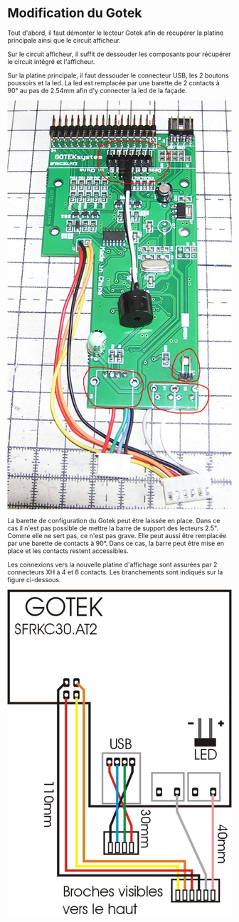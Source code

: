 # Modification du Gotek

Tout d'abord, il faut démonter le lecteur Gotek afin de récupérer la platine principale ainsi que le circuit afficheur.

Sur le circuit afficheur, il suffit de dessouder les composants pour récupérer le circuit intégré et l'afficheur.

Sur la platine principale, il faut dessouder le connecteur USB, les 2 boutons poussoirs et la led.
La led est remplacée par une barette de 2 contacts à 90° au pas de 2.54mm afin d'y connecter la led de la façade.

![Modifications Gotek](./Modifications_GOTEK.jpg?raw=true "Optional Title")


La barette de configuration du Gotek peut être laissée en place.  Dans ce cas il n'est pas possible de mettre la barre de support des lecteurs 2.5". Comme elle ne sert pas, ce n'est pas grave.
Elle peut aussi être remplacée par une barette de contacts à 90°. Dans ce cas, la barre peut être mise en place et les contacts restent accessibles.

Les connexions vers la nouvelle platine d'affichage sont assurées par 2 connecteurs XH à 4 et 6 contacts.
Les branchements sont indiqués sur la figure ci-dessous.

![Branchement Gotek](./Branchement_Gotek.jpg?raw=true "Optional Title")
